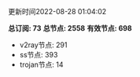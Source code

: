 更新时间2022-08-28 01:04:02

**总订阅: 73**
**总节点: 2558**
**有效节点: 698**
- v2ray节点: 291
- ss节点: 393
- trojan节点: 14
